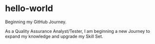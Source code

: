 # hello-world
Beginning my GitHub Journey.

As a Quality Assurance Analyst/Tester, I am beginning a new Journey to expand my knowledge and upgrade my Skill Set.
